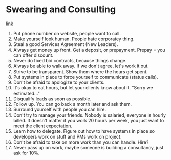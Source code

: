 # Swearing and Consulting
[link](http://blog.envylabs.com/post/68783089387/swearing-and-consulting)

1. Put phone number on website, people want to call.
2. Make yourself look human. People hate corporatey thing.
3. Steal a good Services Agreement (New Leaders).
4. Always get money up front. Get a deposit, or prepayment. Prepay = you can offer discount.
5. Never do fixed bid contracts, because things change.
6. Always be able to walk away. If we don't agree, let's work it out.
7. Strive to be transparent. Show them where the hours get spent.
8. Put systems in place to force yourself to communicate (status calls).
9. Don't be afraid to apologize to your clients.
10. It's okay to eat hours, but let your clients know about it. "Sorry we estimated..."
11. Disqualify leads as soon as possible.
12. Follow up. You can go back a month later and ask them.
13. Surround yourself with people you can hire.
14. Don't try to manage your friends. Nobody is salaried, everyone is hourly billed. It doesn't matter if you work 20 hours per week, you just want to meet the client expectation.
15. Learn how to delegate. Figure out how to have systems in place so developers work on stuff and PMs work on project.
16. Don't be afraid to take on more work than you can handle. Hire?
17. Never pass up on work, maybe someone is building a consultancy, just ask for 10%.
